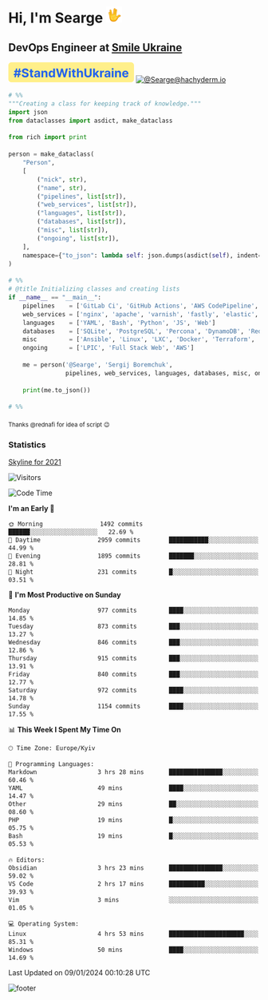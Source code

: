 # Hi, I'm Searge <img src="images/vulcan.webp" style="display: inline-block; margin: 0; height: 2rem" alt="Vulcan salute" />

## DevOps Engineer at [Smile Ukraine](https://smile-ukraine.com/en)

[![Stand With Ukraine](https://raw.githubusercontent.com/vshymanskyy/StandWithUkraine/main/badges/StandWithUkraine.svg)](https://stand-with-ukraine.pp.ua)
<a rel="me" href="https://hachyderm.io/@Searge">![@Searge@hachyderm.io](https://img.shields.io/badge/-@Searge-%232B90D9?logo=mastodon&logoColor=white)</a>

```python
# %%
"""Creating a class for keeping track of knowledge."""
import json
from dataclasses import asdict, make_dataclass

from rich import print

person = make_dataclass(
    "Person",
    [
        ("nick", str),
        ("name", str),
        ("pipelines", list[str]),
        ("web_services", list[str]),
        ("languages", list[str]),
        ("databases", list[str]),
        ("misc", list[str]),
        ("ongoing", list[str]),
    ],
    namespace={"to_json": lambda self: json.dumps(asdict(self), indent=4)},
)

# %%
# @title Initializing classes and creating lists
if __name__ == "__main__":
    pipelines    = ['GitLab Ci', 'GitHub Actions', 'AWS CodePipeline', 'Jenkins']
    web_services = ['nginx', 'apache', 'varnish', 'fastly', 'elastic', 'solr']
    languages    = ['YAML', 'Bash', 'Python', 'JS', 'Web']
    databases    = ['SQLite', 'PostgreSQL', 'Percona', 'DynamoDB', 'Redis']
    misc         = ['Ansible', 'Linux', 'LXC', 'Docker', 'Terraform', 'AWS']
    ongoing      = ['LPIC', 'Full Stack Web', 'AWS']

    me = person('@Searge', 'Sergij Boremchuk',
                pipelines, web_services, languages, databases, misc, ongoing)

    print(me.to_json())

# %%

```

<sub>Thanks @rednafi for idea of script :wink:</sub>

### Statistics

[Skyline for 2021](https://skyline.github.com/Searge/2021)

![Visitors](https://komarev.com/ghpvc/?username=searge&label=Profile%20views&color=0e75b6&style=flat) 
<!--START_SECTION:waka-->
![Code Time](http://img.shields.io/badge/Code%20Time-2%2C390%20hrs%2043%20mins-blue)

**I'm an Early 🐤** 

```text
🌞 Morning                1492 commits        ██████░░░░░░░░░░░░░░░░░░░   22.69 % 
🌆 Daytime                2959 commits        ███████████░░░░░░░░░░░░░░   44.99 % 
🌃 Evening                1895 commits        ███████░░░░░░░░░░░░░░░░░░   28.81 % 
🌙 Night                  231 commits         █░░░░░░░░░░░░░░░░░░░░░░░░   03.51 % 
```
📅 **I'm Most Productive on Sunday** 

```text
Monday                   977 commits         ████░░░░░░░░░░░░░░░░░░░░░   14.85 % 
Tuesday                  873 commits         ███░░░░░░░░░░░░░░░░░░░░░░   13.27 % 
Wednesday                846 commits         ███░░░░░░░░░░░░░░░░░░░░░░   12.86 % 
Thursday                 915 commits         ███░░░░░░░░░░░░░░░░░░░░░░   13.91 % 
Friday                   840 commits         ███░░░░░░░░░░░░░░░░░░░░░░   12.77 % 
Saturday                 972 commits         ████░░░░░░░░░░░░░░░░░░░░░   14.78 % 
Sunday                   1154 commits        ████░░░░░░░░░░░░░░░░░░░░░   17.55 % 
```


📊 **This Week I Spent My Time On** 

```text
🕑︎ Time Zone: Europe/Kyiv

💬 Programming Languages: 
Markdown                 3 hrs 28 mins       ███████████████░░░░░░░░░░   60.46 % 
YAML                     49 mins             ████░░░░░░░░░░░░░░░░░░░░░   14.47 % 
Other                    29 mins             ██░░░░░░░░░░░░░░░░░░░░░░░   08.60 % 
PHP                      19 mins             █░░░░░░░░░░░░░░░░░░░░░░░░   05.75 % 
Bash                     19 mins             █░░░░░░░░░░░░░░░░░░░░░░░░   05.53 % 

🔥 Editors: 
Obsidian                 3 hrs 23 mins       ███████████████░░░░░░░░░░   59.02 % 
VS Code                  2 hrs 17 mins       ██████████░░░░░░░░░░░░░░░   39.93 % 
Vim                      3 mins              ░░░░░░░░░░░░░░░░░░░░░░░░░   01.05 % 

💻 Operating System: 
Linux                    4 hrs 53 mins       █████████████████████░░░░   85.31 % 
Windows                  50 mins             ████░░░░░░░░░░░░░░░░░░░░░   14.69 % 
```


 Last Updated on 09/01/2024 00:10:28 UTC
<!--END_SECTION:waka-->

![footer](https://capsule-render.vercel.app/api?type=waving&color=gradient&customColorList=14,21&height=82&section=footer)
